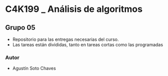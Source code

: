 # C4K199 \_ Análisis de algoritmos

## Grupo 05

- Repositorio para las entregas necesarias del curso.
- Las tareas están divididas, tanto en tareas cortas como las programadas

### Autor

- Agustín Soto Chaves
